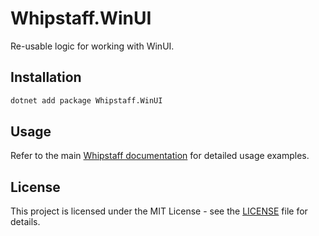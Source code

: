 # Whipstaff.WinUI

Re-usable logic for working with WinUI.

## Installation

```bash
dotnet add package Whipstaff.WinUI
```

## Usage

Refer to the main [Whipstaff documentation](https://github.com/dpvreony/whipstaff) for detailed usage examples.

## License

This project is licensed under the MIT License - see the [LICENSE](https://github.com/dpvreony/whipstaff/blob/main/LICENSE) file for details.
